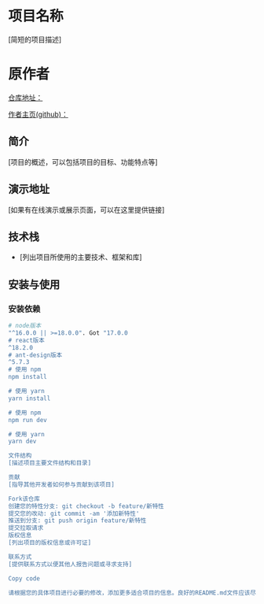 # 项目名称

[简短的项目描述]

# 原作者

[仓库地址：](https://github.com/HalseySpicy/Hooks-Admin)

[作者主页(github)：](https://github.com/HalseySpicy)

## 简介

[项目的概述，可以包括项目的目标、功能特点等]

## 演示地址

[如果有在线演示或展示页面，可以在这里提供链接]

## 技术栈

- [列出项目所使用的主要技术、框架和库]

## 安装与使用

### 安装依赖

```bash
# node版本
"^16.0.0 || >=18.0.0". Got "17.0.0
# react版本
^18.2.0
# ant-design版本
^5.7.3
# 使用 npm
npm install

# 使用 yarn
yarn install

# 使用 npm
npm run dev

# 使用 yarn
yarn dev

文件结构
[描述项目主要文件结构和目录]

贡献
[指导其他开发者如何参与贡献到该项目]

Fork该仓库
创建您的特性分支: git checkout -b feature/新特性
提交您的改动: git commit -am '添加新特性'
推送到分支: git push origin feature/新特性
提交拉取请求
版权信息
[列出项目的版权信息或许可证]

联系方式
[提供联系方式以便其他人报告问题或寻求支持]

Copy code

请根据您的具体项目进行必要的修改，添加更多适合项目的信息。良好的README.md文件应该尽量详细地描述项目的特性和用法，以便其他人可以轻松了解和使用您的项目。
